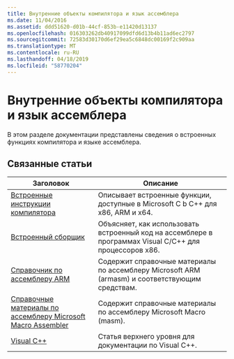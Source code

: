 ```yaml
---
title: Внутренние объекты компилятора и язык ассемблера
ms.date: 11/04/2016
ms.assetid: ddd51620-d01b-44cf-853b-e11420d13137
ms.openlocfilehash: 016303262db40917099dfd6d13b4b11ad6ec2797
ms.sourcegitcommit: 72583d30170d6ef29ea5c6848dc00169f2c909aa
ms.translationtype: MT
ms.contentlocale: ru-RU
ms.lasthandoff: 04/18/2019
ms.locfileid: "58770204"
---
```

# <a name="compiler-intrinsics-and-assembly-language"></a>Внутренние объекты компилятора и язык ассемблера

В этом разделе документации представлены сведения о встроенных функциях компилятора и языке ассемблера.

## <a name="related-articles"></a>Связанные статьи

|Заголовок|Описание|
|-----------|-----------------|
|[Встроенные инструкции компилятора](../intrinsics/compiler-intrinsics.md)|Описывает встроенные функции, доступные в Microsoft C b C++ для x86, ARM и x64.|
|[Встроенный сборщик](../assembler/inline/inline-assembler.md)|Объясняет, как использовать встроенный код на ассемблере в программах Visual C/C++ для процессоров x86.|
|[Справочник по ассемблеру ARM](../assembler/arm/arm-assembler-reference.md)|Содержит справочные материалы по ассемблеру Microsoft ARM (armasm) и соответствующим средствам.|
|[Справочные материалы по ассемблеру Microsoft Macro Assembler](../assembler/masm/microsoft-macro-assembler-reference.md)|Содержит справочные материалы по ассемблеру Microsoft Macro (masm).|
|[Visual C++](../overview/visual-cpp-in-visual-studio.md)|Статья верхнего уровня для документации по Visual C++.|